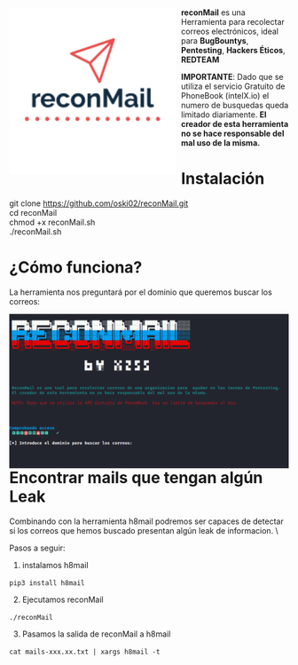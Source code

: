 #
<p align="center">
<img src="images/reconMail.png"
	alt="reconMail logo"
	width="300"
	style="float: left; margin-right: 10px;" />
</p>

**reconMail** es una Herramienta para recolectar correos electrónicos, ideal para **BugBountys**, **Pentesting**, **Hackers Éticos**, **REDTEAM**

**IMPORTANTE**: Dado que se utiliza el servicio Gratuito de PhoneBook (intelX.io) el numero de busquedas queda limitado diariamente.
              **El creador de esta herramienta no se hace responsable del mal uso de la misma.**

Instalación
======

git clone https://github.com/oski02/reconMail.git \
cd reconMail \
chmod +x reconMail.sh \
./reconMail.sh 

¿Cómo funciona?
======
La herramienta nos preguntará por el dominio que queremos buscar los correos:

<p align="center">
<img src="images/reconMailAPP.png"
	alt="reconMail logo"
	style="float: left; margin-right: 10px;" />
</p>

Encontrar mails que tengan algún Leak
======

Combinando con la herramienta h8mail podremos ser capaces de detectar si los correos que hemos buscado presentan algún leak de informacion. \

Pasos a seguir:

1. instalamos h8mail

```pip3 install h8mail```

2. Ejecutamos reconMail

```./reconMail```

3. Pasamos la salida de reconMail a h8mail

```cat mails-xxx.xx.txt | xargs h8mail -t```


